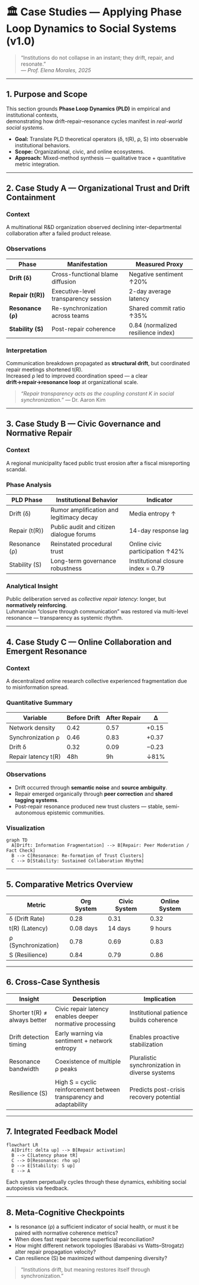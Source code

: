 # 🏛 Case Studies — Applying Phase Loop Dynamics to Social Systems (v1.0)

> “Institutions do not collapse in an instant; they drift, repair, and resonate.”  
> — *Prof. Elena Morales, 2025*

---

## 1. Purpose and Scope

This section grounds **Phase Loop Dynamics (PLD)** in empirical and institutional contexts,  
demonstrating how drift–repair–resonance cycles manifest in *real-world social systems*.

- **Goal:** Translate PLD theoretical operators (δ, t(R), ρ, S) into observable institutional behaviors.  
- **Scope:** Organizational, civic, and online ecosystems.  
- **Approach:** Mixed-method synthesis — qualitative trace + quantitative metric integration.

---

## 2. Case Study A — Organizational Trust and Drift Containment

### Context
A multinational R&D organization observed declining inter-departmental collaboration after a failed product release.

### Observations

| Phase | Manifestation | Measured Proxy |
|--------|----------------|----------------|
| **Drift (δ)** | Cross-functional blame diffusion | Negative sentiment ↑20% |
| **Repair (t(R))** | Executive-level transparency session | 2-day average latency |
| **Resonance (ρ)** | Re-synchronization across teams | Shared commit ratio ↑35% |
| **Stability (S)** | Post-repair coherence | 0.84 (normalized resilience index) |

### Interpretation
Communication breakdown propagated as **structural drift**, but coordinated repair meetings shortened t(R).  
Increased ρ led to improved coordination speed — a clear **drift→repair→resonance loop** at organizational scale.

> *“Repair transparency acts as the coupling constant K in social synchronization.”* — Dr. Aaron Kim

---

## 3. Case Study B — Civic Governance and Normative Repair

### Context
A regional municipality faced public trust erosion after a fiscal misreporting scandal.

### Phase Analysis

| PLD Phase | Institutional Behavior | Indicator |
|------------|------------------------|-----------|
| Drift (δ) | Rumor amplification and legitimacy decay | Media entropy ↑ |
| Repair (t(R)) | Public audit and citizen dialogue forums | 14-day response lag |
| Resonance (ρ) | Reinstated procedural trust | Online civic participation ↑42% |
| Stability (S) | Long-term governance robustness | Institutional closure index = 0.79 |

### Analytical Insight
Public deliberation served as *collective repair latency*: longer, but **normatively reinforcing**.  
Luhmannian “closure through communication” was restored via multi-level resonance — transparency as systemic rhythm.

---

## 4. Case Study C — Online Collaboration and Emergent Resonance

### Context
A decentralized online research collective experienced fragmentation due to misinformation spread.

### Quantitative Summary

| Variable | Before Drift | After Repair | Δ |
|-----------|---------------|--------------|--|
| Network density | 0.42 | 0.57 | +0.15 |
| Synchronization ρ | 0.46 | 0.83 | +0.37 |
| Drift δ | 0.32 | 0.09 | −0.23 |
| Repair latency t(R) | 48h | 9h | ↓81% |

### Observations
- Drift occurred through **semantic noise** and **source ambiguity**.  
- Repair emerged organically through **peer correction** and **shared tagging systems**.  
- Post-repair resonance produced new trust clusters — stable, semi-autonomous epistemic communities.

### Visualization

```mermaid
graph TD
  A[Drift: Information Fragmentation] --> B[Repair: Peer Moderation / Fact Check]
  B --> C[Resonance: Re-formation of Trust Clusters]
  C --> D[Stability: Sustained Collaboration Rhythm]
```

---

## 5. Comparative Metrics Overview

| Metric | Org System | Civic System | Online System |
|--------|-------------|--------------|---------------|
| δ (Drift Rate) | 0.28 | 0.31 | 0.32 |
| t(R) (Latency) | 0.08 days | 14 days | 9 hours |
| ρ (Synchronization) | 0.78 | 0.69 | 0.83 |
| S (Resilience) | 0.84 | 0.79 | 0.86 |

---

## 6. Cross-Case Synthesis

| Insight | Description | Implication |
|----------|--------------|-------------|
| Shorter t(R) ≠ always better | Civic repair latency enables deeper normative processing | Institutional patience builds coherence |
| Drift detection timing | Early warning via sentiment + network entropy | Enables proactive stabilization |
| Resonance bandwidth | Coexistence of multiple ρ peaks | Pluralistic synchronization in diverse systems |
| Resilience (S) | High S = cyclic reinforcement between transparency and adaptability | Predicts post-crisis recovery potential |

---

## 7. Integrated Feedback Model

```mermaid
flowchart LR
  A[Drift: delta up] --> B[Repair activation]
  B --> C[Latency phase tR]
  C --> D[Resonance: rho up]
  D --> E[Stability: S up]
  E --> A
```
Each system perpetually cycles through these dynamics, exhibiting social autopoiesis via feedback.

---

## 8. Meta-Cognitive Checkpoints

- Is resonance (ρ) a sufficient indicator of social health, or must it be paired with normative coherence metrics?  
- When does fast repair become superficial reconciliation?  
- How might different network topologies (Barabási vs Watts–Strogatz) alter repair propagation velocity?  
- Can resilience (S) be maximized without dampening diversity?  

> “Institutions drift, but meaning restores itself through synchronization.”
